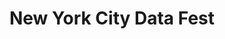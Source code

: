 ---
dateStart: 2015-03-28
dateEnd: 2015-03-28
title: "New York City Data Fest"
venue: "New York Hall of Science"
organizer: Steve Uzzo
credit:
city: New York
state: NY
country: USA
pdfLink: 20150328-newyork-bigdata-fest.pdf
venueImages:
---